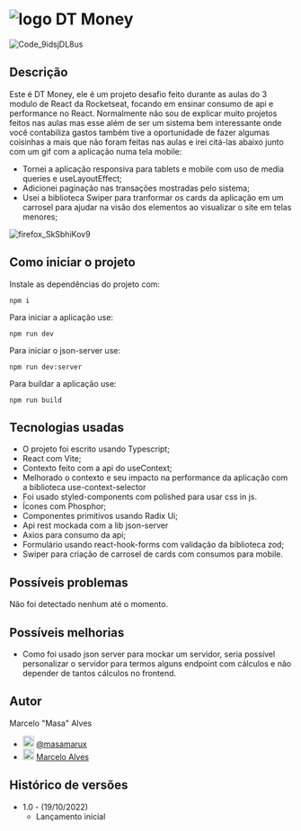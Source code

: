 # ![logo](https://user-images.githubusercontent.com/45273884/196594364-abdecdf6-71b2-4137-94b1-b0ec88234337.svg) DT Money

![Code_9idsjDL8us](https://user-images.githubusercontent.com/45273884/196603420-d062beb9-c66f-443a-acbe-ae96600d617f.gif)

## Descrição

Este é DT Money, ele é um projeto desafio feito durante as aulas do 3 modulo de React da Rocketseat, focando em ensinar consumo de api e performance no React.
Normalmente não sou de explicar muito projetos feitos nas aulas mas esse além de ser um sistema bem interessante onde você contabiliza gastos também tive a oportunidade de fazer algumas coisinhas a mais que não foram feitas nas aulas e irei citá-las abaixo junto com um gif com a aplicação numa tela mobile:

 - Tornei a aplicação responsiva para tablets e mobile com uso de media queries e useLayoutEffect;
 - Adicionei paginação nas transações mostradas pelo sistema;
 - Usei a biblioteca Swiper para tranformar os cards da aplicação em um carrosel para ajudar na visão dos elementos ao visualizar o site em telas menores;

![firefox_SkSbhiKov9](https://user-images.githubusercontent.com/45273884/196604482-1e201aa1-db32-400f-80e3-b16b4ef2855c.gif)

## Como iniciar o projeto

Instale as dependências do projeto com:
```
npm i
```

Para iniciar a aplicação use:
```
npm run dev
```

Para iniciar o json-server use:
```
npm run dev:server
```

Para buildar a aplicação use:
```
npm run build
```

## Tecnologias usadas

 - O projeto foi escrito usando Typescript;
 - React com Vite;
 - Contexto feito com a api do useContext;
 - Melhorado o contexto e seu impacto na performance da aplicação com a biblioteca use-context-selector
 - Foi usado styled-components com polished para usar css in js.
 - Ícones com Phosphor;
 - Componentes primitivos usando Radix Ui;
 - Api rest mockada com a lib json-server
 - Axios para consumo da api;
 - Formulário usando react-hook-forms com validação da biblioteca zod;
 - Swiper para criação de carrosel de cards com consumos para mobile.

## Possíveis problemas

  Não foi detectado nenhum até o momento.

## Possíveis melhorias

 - Como foi usado json server para mockar um servidor, seria possível personalizar o servidor para termos alguns endpoint com cálculos e não depender de tantos cálculos no frontend.

## Autor

Marcelo "Masa" Alves
- <img src="https://user-images.githubusercontent.com/45273884/192056758-d7c1995b-4459-4acf-bb20-c4e19ee5daf3.svg" alt="twitter-logo" style="width: 20px; height: 20px;"> [@masamarux](https://twitter.com/masamarux)
- <img src="https://user-images.githubusercontent.com/45273884/192056770-fa5b48e0-a216-4f55-86fc-83cc6dd3590a.svg" alt="linkedin-logo" style="width: 20px; height: 20px;"> [Marcelo Alves](https://www.linkedin.com/in/marceloalves-/)


## Histórico de versões
* 1.0 - (19/10/2022)
    * Lançamento inicial

